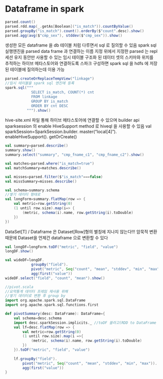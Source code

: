 # Dataframe in spark
``` scala
parsed.count()
parsed.rdd.map(_.getAs[Boolean]("is_match")).countByValue()
parsed.groupBy("is_match").count().orderBy($"count".desc).show()
parsed.agg(avg($"cmp_sex"), stddev($"cmp_sex")).show()
```

생성한 모든 dataframe 을 db 테이블 처럼 다루면서 sql 로 질의할 수 있음
spark sql 실행엔진을 parsed data frame 과 연결하는 이름 지정
위에서 지정한 parsed 는 repl 세션 유지 동안만 사용할 수 있는 임시 테이블
구조화 된 데이터 셋의 스키마와 위치를 추적하는 하이브 메타스토어와 연결하도록 스파크 구성하면 spark sql 을 hdfs 에 저장된 테이블에 질의하는데 이용 가능
```scala
parsed.createOrReplaceTempView("linkage")
//임시 테이블을 spark sql 엔진에 등록
spark.sql("""
            SELECT is_match, COUNT(*) cnt 
            FROM linkage 
            GROUP BY is_match
            ORDER BY cnt DESC
          """).show()
```

hive-site.xml 파일 통해 하이브 메타스토어에 연결할 수 있으며 builder api sparksession 의 enable HiveSupport method 로 hiveql 을 사용할 수 있음
val sparkSession=SparkSession.builder.
master(“local[4]”).
enableHiveSupport().
getOrCreate()

```scala
val summary=parsed.describe()
summary.show()
summary.select("summary", "cmp_fname_c1", "cmp_fname_c2").show()

val matches=parsed.where("is_match=true")
val matchSummary=matches.describe()

val misses=parsed.filter($"is_match"===false)
val missSummary=misses.describe()
```

```scala
val schema=summary.schema
//쌓기 데이터 형태로
val longForm=summary.flatMap(row => {
    val metric=row.getString(0)
    (1 until row.size).map(i=> {
        (metric, schema(i).name, row.getString(i).toDouble)
    })
})
```
DataSet[T] / Dataframe 은 Dataset[Row]형의 별칭에 지나지 않는다!!!
암묵적 변환때문에 Dataset을 언제건 dataframe 으로 변환할 수 있다


```scala
val longDF=longForm.toDF("metric", "field", "value")
longDF.show()

val wideDF=longDF.
            groupBy("field").
            pivot("metric", Seq("count", "mean", "stddev", "min", "max")).
            agg(first("value"))
wideDF.select("field", "count", "mean").show()
```

```scala
//pivot.scala
//요약통계 데이터 프레임 재사용 위해
//쌓기 데이터로 변환 후 group by
import org.apache.spark.sql.DataFrame
import org.apache.spark.sql.functions.first

def pivotSummary(desc: DataFrame): DataFrame={
    val schema=desc.schema
    import desc.sparkSession.implicits._ //toDF 쓸라고(RDD to DataFrame conversion)
    val lf=desc.flatMap(row => {
        val metric=row.getString(0)
        (1 until row.size).map(i =>{
            (metric, schema(i).name, row.getString(i).toDouble)
        })
    }).toDF("metric", "field", "value")
    
    lf.groupBy("field").
        pivot("metric", Seq("count", "mean", "stddev", "min", "max")).
        agg(first("value"))
}
```